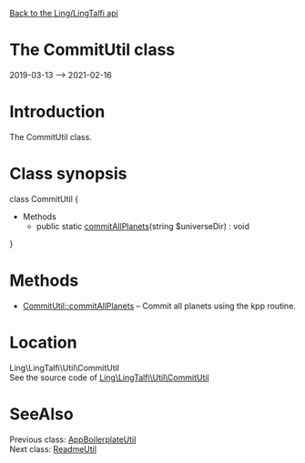 [Back to the Ling/LingTalfi api](https://github.com/lingtalfi/LingTalfi/blob/master/doc/api/Ling/LingTalfi.md)



The CommitUtil class
================
2019-03-13 --> 2021-02-16






Introduction
============

The CommitUtil class.



Class synopsis
==============


class <span class="pl-k">CommitUtil</span>  {

- Methods
    - public static [commitAllPlanets](https://github.com/lingtalfi/LingTalfi/blob/master/doc/api/Ling/LingTalfi/Util/CommitUtil/commitAllPlanets.md)(string $universeDir) : void

}






Methods
==============

- [CommitUtil::commitAllPlanets](https://github.com/lingtalfi/LingTalfi/blob/master/doc/api/Ling/LingTalfi/Util/CommitUtil/commitAllPlanets.md) &ndash; Commit all planets using the kpp routine.





Location
=============
Ling\LingTalfi\Util\CommitUtil<br>
See the source code of [Ling\LingTalfi\Util\CommitUtil](https://github.com/lingtalfi/LingTalfi/blob/master/Util/CommitUtil.php)



SeeAlso
==============
Previous class: [AppBoilerplateUtil](https://github.com/lingtalfi/LingTalfi/blob/master/doc/api/Ling/LingTalfi/Util/AppBoilerplateUtil.md)<br>Next class: [ReadmeUtil](https://github.com/lingtalfi/LingTalfi/blob/master/doc/api/Ling/LingTalfi/Util/ReadmeUtil.md)<br>
